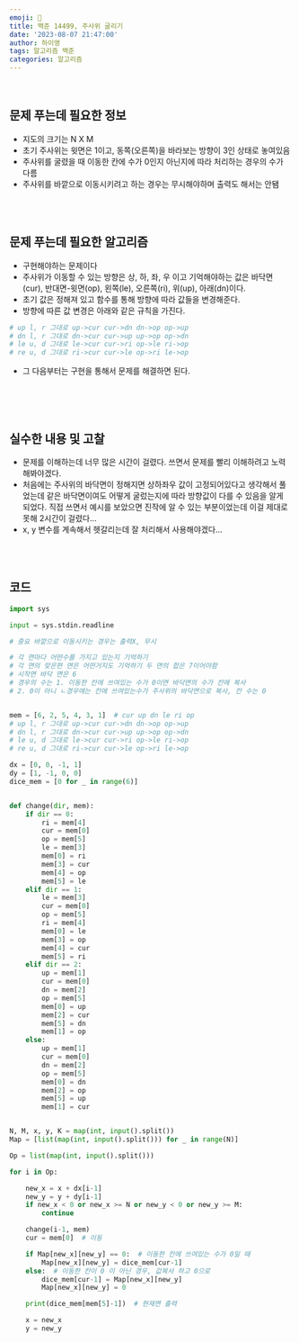 ```yaml
---
emoji: 🔮
title: 백준 14499, 주사위 굴리기
date: '2023-08-07 21:47:00'
author: 하이영
tags: 알고리즘 백준
categories: 알고리즘
---
```


<br/>

## 문제 푸는데 필요한 정보

- 지도의 크기는 N X M
- 초기 주사위는 윗면은 1이고, 동쪽(오른쪽)을 바라보는 방향이 3인 상태로 놓여있음
- 주사위를 굴렸을 때 이동한 칸에 수가 0인지 아닌지에 따라 처리하는 경우의 수가 다름
- 주사위를 바깥으로 이동시키려고 하는 경우는 무시해야하며 출력도 해서는 안됌

<br/>
<br/>

## 문제 푸는데 필요한 알고리즘

- 구현해야하는 문제이다
- 주사위가 이동할 수 있는 방향은 상, 하, 좌, 우 이고 기억해야하는 값은 바닥면(cur), 반대면-윗면(op), 왼쪽(le), 오른쪽(ri), 위(up), 아래(dn)이다.
- 초기 값은 정해져 있고 함수를 통해 방향에 따라 값들을 변경해준다.
- 방향에 따른 값 변경은 아래와 같은 규칙을 가진다.

```python
# up l, r 그대로 up->cur cur->dn dn->op op->up
# dn l, r 그대로 dn->cur cur->up up->op op->dn
# le u, d 그대로 le->cur cur->ri op->le ri->op
# re u, d 그대로 ri->cur cur->le op->ri le->op
```

- 그 다음부터는 구현을 통해서 문제를 해결하면 된다.

  <br/>

  <br/>
  <br/>

## 실수한 내용 및 고찰

- 문제를 이해하는데 너무 많은 시간이 걸렸다. 쓰면서 문제를 빨리 이해하려고 노력해봐야겠다.
- 처음에는 주사위의 바닥면이 정해지면 상하좌우 값이 고정되어있다고 생각해서 풀었는데 같은 바닥면이여도 어떻게 굴렀는지에 따라 방향값이 다를 수 있음을 알게 되었다. 직접 쓰면서 예시를 보았으면 진작에 알 수 있는 부분이었는데 이걸 제대로 못해 2시간이 걸렸다...
- x, y 변수를 계속해서 헷갈리는데 잘 처리해서 사용해야겠다...

<br/>
<br/>

## 코드

```python
import sys

input = sys.stdin.readline

# 중요 바깥으로 이동시키는 경우는 출력X, 무시

# 각 면마다 어떤수를 가지고 있는지 기억하기
# 각 면의 맞은편 면은 어떤거지도 기억하기 두 면의 합은 7이어야함
# 시작면 바닥 면은 6
# 경우의 수는 1. 이동한 칸에 쓰여있는 수가 0이면 바닥면의 수가 칸에 복사
# 2. 0이 아니 ㄴ경우에는 칸에 쓰여있는수가 주사위의 바닥면으로 복사, 칸 수는 0


mem = [6, 2, 5, 4, 3, 1]  # cur up dn le ri op
# up l, r 그대로 up->cur cur->dn dn->op op->up
# dn l, r 그대로 dn->cur cur->up up->op op->dn
# le u, d 그대로 le->cur cur->ri op->le ri->op
# re u, d 그대로 ri->cur cur->le op->ri le->op

dx = [0, 0, -1, 1]
dy = [1, -1, 0, 0]
dice_mem = [0 for _ in range(6)]


def change(dir, mem):
    if dir == 0:
        ri = mem[4]
        cur = mem[0]
        op = mem[5]
        le = mem[3]
        mem[0] = ri
        mem[3] = cur
        mem[4] = op
        mem[5] = le
    elif dir == 1:
        le = mem[3]
        cur = mem[0]
        op = mem[5]
        ri = mem[4]
        mem[0] = le
        mem[3] = op
        mem[4] = cur
        mem[5] = ri
    elif dir == 2:
        up = mem[1]
        cur = mem[0]
        dn = mem[2]
        op = mem[5]
        mem[0] = up
        mem[2] = cur
        mem[5] = dn
        mem[1] = op
    else:
        up = mem[1]
        cur = mem[0]
        dn = mem[2]
        op = mem[5]
        mem[0] = dn
        mem[2] = op
        mem[5] = up
        mem[1] = cur


N, M, x, y, K = map(int, input().split())
Map = [list(map(int, input().split())) for _ in range(N)]

Op = list(map(int, input().split()))

for i in Op:

    new_x = x + dx[i-1]
    new_y = y + dy[i-1]
    if new_x < 0 or new_x >= N or new_y < 0 or new_y >= M:
        continue

    change(i-1, mem)
    cur = mem[0]  # 이동

    if Map[new_x][new_y] == 0:  # 이동한 칸에 쓰여있는 수가 0일 때
        Map[new_x][new_y] = dice_mem[cur-1]
    else:  # 이동한 칸이 0 이 아닌 경우, 값복사 하고 0으로
        dice_mem[cur-1] = Map[new_x][new_y]
        Map[new_x][new_y] = 0

    print(dice_mem[mem[5]-1])  # 현재면 출력

    x = new_x
    y = new_y


```

```toc

```
